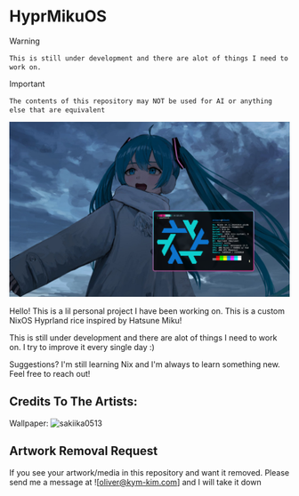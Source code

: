 # HyprMikuOS

> [!WARNING] 
    This is still under development and there are alot of things I need to work on. 

> [!IMPORTANT]
    The contents of this repository may NOT be used for AI or anything else that are equivalent

![Hatsune Miku!](./miku.png)

Hello! This is a lil personal project I have been working on. This is a custom NixOS Hyprland rice inspired by Hatsune Miku!

This is still under development and there are alot of things I need to work on. I try to improve it every single day :)

Suggestions? I'm still learning Nix and I'm always to learn something new. Feel free to reach out! 

## Credits To The Artists:
Wallpaper: ![sakiika0513](https://www.pixiv.net/en/users/50549015)

## Artwork Removal Request
If you see your artwork/media in this repository and want it removed. Please send me a message at ![oliver@kym-kim.com] and I will take it down